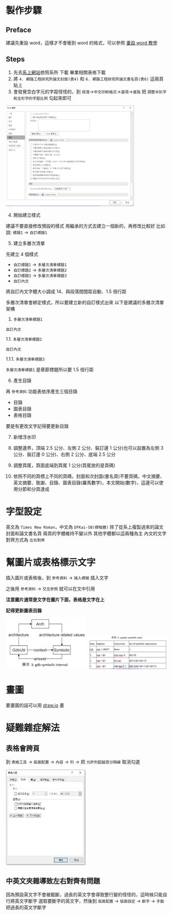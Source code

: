# 製作步驟

## Preface

建議先重設 word，這樣才不會衝到 word 的格式，可以參照 [重設 word 教學](https://support.microsoft.com/zh-tw/help/822005/how-to-reset-user-options-and-registry-settings-in-word)

## Steps

1. 先去[系上網站](https://www.cs.nctu.edu.tw/cswebsite/education/graduate/course)依照系所 下載 畢業相關表格下載
2. 將 `4. 網路工程研究所論文封面(表4)` 和 `6. 網路工程研究所論文書名頁(表6)` 這兩頁貼上
3. 會發覺空白字元的字距怪怪的，到 `段落`->`中文印刷格式`->`選項`->`進階` 把 `調整半形字和全形字的字距比例` 勾起來即可

<img src="../fixtures/adjust-distance-between-character.png" width="400px">

4. 開始建立樣式

建議不要直接修改預設的樣式
用繼承的方式去建立一個新的，再修改比較好
比如說: `標題1` -> `自訂標題1`


5. 建立多層次清單

先建立 4 個樣式

- `自訂標題1` -> `多層次清單標題1`
- `自訂標題2` -> `多層次清單標題2`
- `自訂標題3` -> `多層次清單標題3`
- `自訂內文`

將自訂內文字體大小調成 14、與段落間間距自動、1.5 倍行距

多層次清單會綁定樣式，所以要建立新的自訂樣式出來
以下是建議的多層次清單架構

1. `多層次清單標題1`

`自訂內文`

1.1. `多層次清單標題2`

`自訂內文`

1.1.1. `多層次清單標題3`

`多層次清單標題1` 是章節標題所以要 1.5 倍行距

6. 產生目錄

再 `參考資料` 功能表依序產生三個目錄

- 目錄
- 圖表目錄
- 表格目錄

要是有更改文字記得要更新目錄

7. 新增浮水印

8. 調整邊界，頂端 2.5 公分、左側 2 公分、裝訂邊 1 公分(也可以設置為左側 3 公分、裝訂邊 0 公分)、右側 2 公分、底端 2.5 公分

9. 調整頁尾，頁面底端到頁尾 1 公分(頁尾放的是頁碼)

10. 依照不同的頁標上不同的頁碼，封面和次封面(書名頁)不要頁碼，中文摘要、英文摘要、致謝、目錄、圖表目錄(羅馬數字)，本文開始(數字)，這邊可以使用分節和分頁達成

# 字型設定

英文為 `Times New Roman`，中文為 `DFKai-SB(標楷體)`
除了從系上複製過來的論文封面和論文書名頁
兩頁的字體維持不變以外
其他字體都以這兩種為主
內文的文字對齊方式為 `左右對齊`

# 幫圖片或表格標示文字

插入圖片或表格後，到 `參考資料` -> `插入標號` 插入文字

之後用 `參考資料` -> `交互參照` 就可以在文中引用

**注意圖片通常是文字在圖片下面，表格是文字在上**

**記得更新圖表目錄**

<img src="../fixtures/figure.png" width="250px"> <img src="../fixtures/table.png" width="250px">

# 畫圖

要畫圖的話可以用 [draw.io](https://www.draw.io/) 畫

# 疑難雜症解法

## 表格會跨頁

到 `表格工具` -> `版面配置` -> `內容` -> `列` -> 把 `允許列超越頁分隔線` 取消勾選

<img src="../fixtures/table-cross-page.png" width="250px">

## 中英文夾雜導致左右對齊有問題

因為預設英文字不會被截斷，過長的英文字會導致整行變的怪怪的，這時候只能自行將英文字斷字
選取要斷字的英文字，然後到 `版面配置` -> `版面設定` -> `斷字` -> `手動` 把過長的英文字斷字
